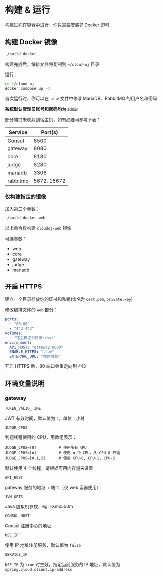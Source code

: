 # 构建 & 运行

构建过程在容器中进行，你只需要安装好 Docker 即可

## 构建 Docker 镜像

```bash
./build docker
```

构建完成后，编排文件将复制到 `~/cloud-oj` 目录

运行：

```bash
cd ~/cloud-oj
docker compose up -d
```

首次运行时，你可以在 `.env` 文件中修改 MariaDB、RabbitMQ 的用户名和密码

**系统默认管理员账号和密码均为 `admin`**

部分端口未映射到宿主机，如有必要可参考下表：

| Service  | Port(s)     |
|----------|-------------|
| Consul   | 8500        |
| gateway  | 8080        |
| core     | 8180        |
| judge    | 8280        |
| mariadb  | 3306        |
| rabbitmq | 5672, 15672 |

### 仅构建指定的镜像

加入第二个参数：

```bash
./build docker web
```

以上命令仅构建 `cloudoj-web` 镜像

可选参数：

- web
- core
- gateway
- judge
- mariadb

## 开启 HTTPS

建立一个目录存放你的证书和私钥(命名为 `cert.pem`, `private.key`)

修改编排文件的 `web` 部分：

```yaml
ports:
  - "80:80"
  - "443:443"
volumes:
  - "宿主机证书目录:/ssl"
environment:
  API_HOST: "gateway:8080"
  ENABLE_HTTPS: "true"
  EXTERNAL_URL: "你的域名"
```

开启 HTTPS 后，80 端口会重定向到 443

## 环境变量说明

### gateway

`TOKEN_VALID_TIME`

JWT 有效时间，默认值为 `4`，单位：小时

`JUDGE_CPUS`

判题线程使用的 CPU，用数组表示：

```
JUDGE_CPUS=[0]          # 使用所有 CPU
JUDGE_CPUS=[n]          # 使用 n 个 CPU，从 CPU-0 开始
JUDGE_CPUS=[0,1,2]      # 使用 CPU-0, CPU-1, CPU-2
```

默认使用 4 个线程，请根据可用内存量来设置

`API_HOST`

gateway 服务的地址 + 端口（仅 web 容器使用）

`JVM_OPTS`

Java 虚拟机参数，eg: -Xmx500m

`CONSUL_HOST`

Consul 注册中心的地址

`USE_IP`

使用 IP 地址注册服务，默认值为 `false`

`SERVICE_IP`

`USE_IP` 为 `true` 时生效，指定当前服务的 IP 地址，默认值为 `spring.cloud.client.ip-address`
